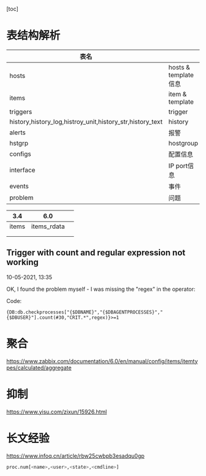 [toc]



# 表结构解析



| 表名                                                      |                      |      |
| --------------------------------------------------------- | -------------------- | ---- |
| hosts                                                     | hosts & template信息 |      |
| items                                                     | item & template      |      |
| triggers                                                  | trigger              |      |
| history,history_log,histroy_unit,history_str,history_text | history              |      |
| alerts                                                    | 报警                 |      |
| hstgrp                                                    | hostgroup            |      |
| configs                                                   | 配置信息             |      |
| interface                                                 | IP port信息          |      |
| events                                                    | 事件                 |      |
| problem                                                   | 问题                 |      |





| 3.4   | 6.0         |      |
| ----- | ----------- | ---- |
| items | items_rdata |      |
|       |             |      |
|       |             |      |



## Trigger with count and regular expression not working



10-05-2021, 13:35

OK, I found the problem myself - I was missing the "regex" in the operator:



Code:

```
{DB:db.checkprocesses["{$DBNAME}","{$DBAGENTPROCESSES}","{$DBUSER}"].count(#30,"CRIT.*",regex)}>=1
```

# 聚合

https://www.zabbix.com/documentation/6.0/en/manual/config/items/itemtypes/calculated/aggregate





# 抑制

https://www.yisu.com/zixun/15926.html



# 长文经验

https://www.infoq.cn/article/rbw25cwbpb3esadqu0gp













```sh
proc.num[<name>,<user>,<state>,<cmdline>]
```





